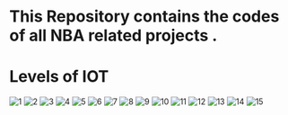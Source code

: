 <h1> This Repository contains the codes of  all NBA related projects .  </h1>
<h1>Levels of IOT</h1>

![1](https://github.com/souravlouha/IOT_2nd_year2023-24/assets/130911872/aad21379-e4ac-4893-8904-a4061f7d4d58)
![2](https://github.com/souravlouha/IOT_2nd_year2023-24/assets/130911872/0756e053-7bba-4a89-988e-2b5341421387)
![3](https://github.com/souravlouha/IOT_2nd_year2023-24/assets/130911872/01439d56-dba5-4525-9860-c44fc6e9b1c5)
![4](https://github.com/souravlouha/IOT_2nd_year2023-24/assets/130911872/9f462825-ec7f-4d04-ad21-0b0962aae8c1)
![5](https://github.com/souravlouha/IOT_2nd_year2023-24/assets/130911872/52c3afa2-e670-4384-bb96-311a788da91c)
![6](https://github.com/souravlouha/IOT_2nd_year2023-24/assets/130911872/4fa7a505-a362-40b5-986e-0f31a43a1ba6)
![7](https://github.com/souravlouha/IOT_2nd_year2023-24/assets/130911872/a7df1c16-192c-4277-92d2-bb989c0f553e)
![8](https://github.com/souravlouha/IOT_2nd_year2023-24/assets/130911872/e691cc10-3dab-4dbd-920a-328bebeb4014)
![9](https://github.com/souravlouha/IOT_2nd_year2023-24/assets/130911872/922b7e46-b26d-4a2a-b382-2c64d425de85)
![10](https://github.com/souravlouha/IOT_2nd_year2023-24/assets/130911872/7c75fe08-5c55-4929-9e1e-4631a330b26d)
![11](https://github.com/souravlouha/IOT_2nd_year2023-24/assets/130911872/57abb34a-4ba4-4500-bfea-34c31e72f4af)
![12](https://github.com/souravlouha/IOT_2nd_year2023-24/assets/130911872/05cd0af8-d0b5-4dff-9274-33e9413ec84f)
![13](https://github.com/souravlouha/IOT_2nd_year2023-24/assets/130911872/60a451ed-4929-43a9-b37b-1780d8740d82)
![14](https://github.com/souravlouha/IOT_2nd_year2023-24/assets/130911872/34dbac19-9394-457d-a81c-7694b5e48ff7)
![15](https://github.com/souravlouha/IOT_2nd_year2023-24/assets/130911872/550b6f19-fe52-4997-85b4-c9b52e42d728)






